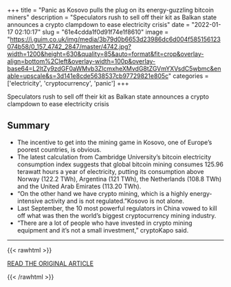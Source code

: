 +++
title = "Panic as Kosovo pulls the plug on its energy-guzzling bitcoin miners"
description = "Speculators rush to sell off their kit as Balkan state announces a crypto clampdown to ease electricity crisis"
date = "2022-01-17 02:10:17"
slug = "61e4cdda1f0d91f74e1f8610"
image = "https://i.guim.co.uk/img/media/3b79d0b6653d23986dc6d004f585156123074b58/0_157_4742_2847/master/4742.jpg?width=1200&height=630&quality=85&auto=format&fit=crop&overlay-align=bottom%2Cleft&overlay-width=100p&overlay-base64=L2ltZy9zdGF0aWMvb3ZlcmxheXMvdG8tZGVmYXVsdC5wbmc&enable=upscale&s=3d141e8cde5638537cb97729821e805c"
categories = ['electricity', 'cryptocurrency', 'panic']
+++

Speculators rush to sell off their kit as Balkan state announces a crypto clampdown to ease electricity crisis

## Summary

- The incentive to get into the mining game in Kosovo, one of Europe’s poorest countries, is obvious.
- The latest calculation from Cambridge University’s bitcoin electricity consumption index suggests that global bitcoin mining consumes 125.96 terawatt hours a year of electricity, putting its consumption above Norway (122.2 TWh), Argentina (121 TWh), the Netherlands (108.8 TWh) and the United Arab Emirates (113.20 TWh).
- “On the other hand we have crypto mining, which is a highly energy-intensive activity and is not regulated.”Kosovo is not alone.
- Last September, the 10 most powerful regulators in China vowed to kill off what was then the world’s biggest cryptocurrency mining industry.
- “There are a lot of people who have invested in crypto mining equipment and it’s not a small investment,” cryptoKapo said.

---

{{< rawhtml >}}
  <p class="article-category">
    <a target="_blank" href="https://www.theguardian.com/technology/2022/jan/16/panic-as-kosovo-pulls-the-plug-on-its-energy-guzzling-bitcoin-miners">READ THE ORIGINAL ARTICLE</a>
  </p>
{{< /rawhtml >}}
